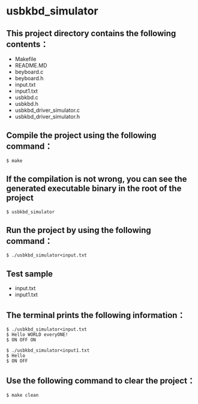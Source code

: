 # usbkbd_simulator 

## This project directory contains the following contents：

- Makefile
- README.MD
- beyboard.c
- beyboard.h
- input.txt
- input1.txt
- usbkbd.c
- usbkbd.h
- usbkbd_driver_simulator.c
- usbkbd_driver_simulator.h

## Compile the project using the following command：
```
$ make 
```

## If the compilation is not wrong, you can see the generated executable binary in the root of the project
```
$ usbkbd_simulator
```
## Run the project by using the following command：
```
$ ./usbkbd_simulator<input.txt 
```

## Test sample

- input.txt
- input1.txt 

## The terminal prints the following information：
```
$ ./usbkbd_simulator<input.txt 
$ Hello WORLD everyONE!
$ ON OFF ON 

$ ./usbkbd_simulator<input1.txt 
$ Hello
$ ON OFF  

```
## Use the following command to clear the project：
```
$ make clean
```